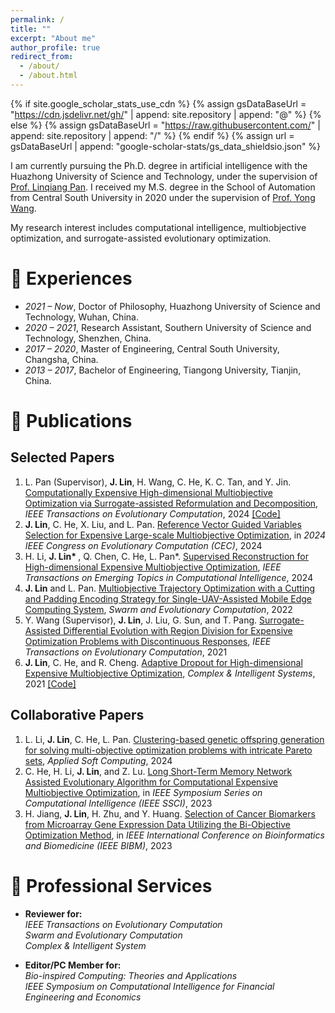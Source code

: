 ```yaml
---
permalink: /
title: ""
excerpt: "About me"
author_profile: true
redirect_from: 
  - /about/
  - /about.html
---
```


{% if site.google_scholar_stats_use_cdn %}
{% assign gsDataBaseUrl = "https://cdn.jsdelivr.net/gh/" | append: site.repository | append: "@" %}
{% else %}
{% assign gsDataBaseUrl = "https://raw.githubusercontent.com/" | append: site.repository | append: "/" %}
{% endif %}
{% assign url = gsDataBaseUrl | append: "google-scholar-stats/gs_data_shieldsio.json" %}

<span class='anchor' id='about-me'></span>

I am currently pursuing the Ph.D. degree in artificial intelligence with the Huazhong University of Science and Technology, under the supervision of [Prof. Linqiang Pan](http://faculty.hust.edu.cn/panlinqiang/zh_CN/index.htm). I received my M.S. degree in the School of Automation from Central South University in 2020 under the supervision of [Prof. Yong Wang](https://faculty.csu.edu.cn/wangyong/zh_CN/index.htm).

My research interest includes computational intelligence, multiobjective optimization, and surrogate-assisted evolutionary optimization. 
<!-- I have published more than 100 papers at the top international AI conferences with total <a href='https://scholar.google.com/citations?user=DhtAFkwAAAAJ'>google scholar citations <strong><span id='total_cit'>260000+</span></strong></a> (You can also use google scholar badge <a href='https://scholar.google.com/citations?user=DhtAFkwAAAAJ'><img src="https://img.shields.io/endpoint?url={{ url | url_encode }}&logo=Google%20Scholar&labelColor=f6f6f6&color=9cf&style=flat&label=citations"></a>). -->

# 📖 Experiences
- *2021 – Now*, Doctor of Philosophy, Huazhong University of Science and Technology, Wuhan, China.
- *2020 – 2021*, Research Assistant, Southern University of Science and Technology, Shenzhen, China.
- *2017 – 2020*, Master of Engineering, Central South University, Changsha, China.
- *2013 – 2017*, Bachelor of Engineering, Tiangong University, Tianjin, China.

<!-- # 🔥 News -->
<!-- - *2022.02*: &nbsp;🎉🎉 Lorem ipsum dolor sit amet, consectetur adipiscing elit. Vivamus ornare aliquet ipsum, ac tempus justo dapibus sit amet.  -->
<!-- - *2022.02*: &nbsp;🎉🎉 Lorem ipsum dolor sit amet, consectetur adipiscing elit. Vivamus ornare aliquet ipsum, ac tempus justo dapibus sit amet.  -->

# 📝 Publications 

## Selected Papers
<ol> 
<!--- <b>J. Lin</b>, C. He, H. Jiang, and L. Pan. Surrogate-assisted Multiobjective Genes Selection Method for Cell Classification from Single-cell RNA Sequencing Data, _IEEE Transactions on Evolutionary Computation_, under review --> 
<!--- <b>J. Lin</b>, C. He, Y. Tian, and L. Pan. Variable Reconstruction for Evolutionary Large-scale Expensive Multiobjective Optimization, _IEEE/CAA Journal of Automatica Sinica_, under review  <br>  -->
 <li> L. Pan (Supervisor), <b>J. Lin</b>, H. Wang, C. He, K. C. Tan, and Y. Jin. <a href="https://ieeexplore.ieee.org/document/10477568">Computationally Expensive High-dimensional Multiobjective Optimization via Surrogate-assisted Reformulation and Decomposition</a>, <i>IEEE Transactions on Evolutionary Computation</i>, 2024 <a href="https://github.com/jqlincn/TP-SAEA">[Code]</a> </li>
 <li>  <b>J. Lin</b>, C. He, X. Liu, and L. Pan.  <a href="https://ieeexplore.ieee.org/document/10611889">Reference Vector Guided Variables Selection for Expensive Large-scale Multiobjective Optimization</a>, in <i>2024 IEEE Congress on Evolutionary Computation (CEC)</i>, 2024   </li>
 <li> H. Li, <b>J. Lin* </b>, Q. Chen, C. He, L. Pan*. <a href="https://ieeexplore.ieee.org/abstract/document/10428945">Supervised Reconstruction for High-dimensional Expensive Multiobjective Optimization</a>, <i>IEEE Transactions on Emerging Topics in Computational Intelligence</i>, 2024 </li>
 <li> <b>J. Lin</b> and L. Pan. <a href="https://www.sciencedirect.com/science/article/pii/S2210650222001316">Multiobjective Trajectory Optimization with a Cutting and Padding Encoding Strategy for Single-UAV-Assisted Mobile Edge Computing System</a>, <i>Swarm and Evolutionary Computation</i>, 2022   </li>
 <li> Y. Wang (Supervisor), <b>J. Lin</b>, J. Liu, G. Sun, and T. Pang. <a href="https://ieeexplore.ieee.org/abstract/document/9559391">Surrogate-Assisted Differential Evolution with Region Division for Expensive Optimization Problems with Discontinuous Responses</a>, <i>IEEE Transactions on Evolutionary Computation</i>, 2021 </li>
 <li> <b>J. Lin</b>, C. He, and R. Cheng. <a href="https://link.springer.com/article/10.1007/s40747-021-00362-5">Adaptive Dropout for High-dimensional Expensive Multiobjective Optimization</a>, <i>Complex & Intelligent Systems</i>, 2021  <a href="https://github.com/jqlincn/ADSAPSO">[Code]</a>  </li>
 
</ol>

## Collaborative Papers
<ol> 
 <li> L. Li, <b>J. Lin</b>, C. He, L. Pan. <a href="https://www.sciencedirect.com/science/article/pii/S1568494624001157">Clustering-based genetic offspring generation for solving multi-objective optimization problems with intricate Pareto sets</a>, <i>Applied Soft Computing</i>, 2024    </li>
 <li> C. He, H. Li, <b>J. Lin</b>, and Z. Lu. <a href="https://ieeexplore.ieee.org/abstract/document/10371889">Long Short-Term Memory Network Assisted Evolutionary Algorithm for Computational Expensive Multiobjective Optimization</a>, in <i>IEEE Symposium Series on Computational Intelligence (IEEE SSCI)</i>, 2023   </li>
 <li> H. Jiang, <b>J. Lin</b>, H. Zhu, and Y. Huang. <a href="https://ieeexplore.ieee.org/abstract/document/10385464">Selection of Cancer Biomarkers from Microarray Gene Expression Data Utilizing the Bi-Objective Optimization Method</a>, in <i>IEEE International Conference on Bioinformatics and Biomedicine (IEEE BIBM)</i>, 2023   </li>
</ol>

<!-- <div class='paper-box'><div class='paper-box-image'><div><div class="badge">CVPR 2016</div><img src='images/500x300.png' alt="sym" width="100%"></div></div> -->
<!-- <div class='paper-box-text' markdown="1"> -->

<!-- [Deep Residual Learning for Image Recognition](https://openaccess.thecvf.com/content_cvpr_2016/papers/He_Deep_Residual_Learning_CVPR_2016_paper.pdf) -->

<!-- **Kaiming He**, Xiangyu Zhang, Shaoqing Ren, Jian Sun -->

<!-- [**Project**](https://scholar.google.com/citations?view_op=view_citation&hl=zh-CN&user=DhtAFkwAAAAJ&citation_for_view=DhtAFkwAAAAJ:ALROH1vI_8AC) <strong><span class='show_paper_citations' data='DhtAFkwAAAAJ:ALROH1vI_8AC'></span></strong> -->
<!-- - Lorem ipsum dolor sit amet, consectetur adipiscing elit. Vivamus ornare aliquet ipsum, ac tempus justo dapibus sit amet.  -->
<!-- </div> -->
<!-- </div> -->

<!-- - [Lorem ipsum dolor sit amet, consectetur adipiscing elit. Vivamus ornare aliquet ipsum, ac tempus justo dapibus sit amet](https://github.com), A, B, C, **CVPR 2020** -->

<!-- # 🎖 Honors and Awards -->
<!-- - *2021.10* Lorem ipsum dolor sit amet, consectetur adipiscing elit. Vivamus ornare aliquet ipsum, ac tempus justo dapibus sit amet.  -->
<!-- - *2021.09* Lorem ipsum dolor sit amet, consectetur adipiscing elit. Vivamus ornare aliquet ipsum, ac tempus justo dapibus sit amet.  -->

<!-- # 💬 Invited Talks -->
<!-- - *2021.06*, Lorem ipsum dolor sit amet, consectetur adipiscing elit. Vivamus ornare aliquet ipsum, ac tempus justo dapibus sit amet.  -->
<!-- - *2021.03*, Lorem ipsum dolor sit amet, consectetur adipiscing elit. Vivamus ornare aliquet ipsum, ac tempus justo dapibus sit amet.  \| [\[video\]](https://github.com/) -->

<!-- # 💻 Internships -->
<!-- - *2019.05 - 2020.02*, [Lorem](https://github.com/), China. -->

# 📌 Professional Services
- **Reviewer for:**   <br>
  _IEEE Transactions on Evolutionary Computation_   <br>
  _Swarm and Evolutionary Computation_   <br>
  _Complex & Intelligent System_   <br>

- **Editor/PC Member for:**   <br>
  _Bio-inspired Computing: Theories and Applications_   <br>
  _IEEE Symposium on Computational Intelligence for Financial Engineering and Economics_   <br>
